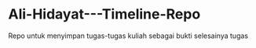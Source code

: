 # Ali-Hidayat---Timeline-Repo
Repo untuk menyimpan tugas-tugas kuliah sebagai bukti selesainya tugas

